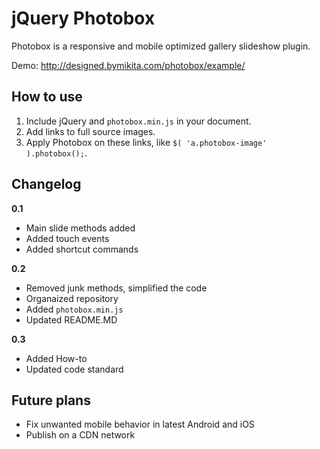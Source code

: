 jQuery Photobox
===============

Photobox is a responsive and mobile optimized gallery slideshow plugin.

Demo: http://designed.bymikita.com/photobox/example/

How to use
----------

1. Include jQuery and `photobox.min.js` in your document.
2. Add links to full source images.
3. Apply Photobox on these links, like `$( 'a.photobox-image' ).photobox();`.

Changelog
---------

__0.1__
* Main slide methods added
* Added touch events
* Added shortcut commands

__0.2__
* Removed junk methods, simplified the code
* Organaized repository
* Added `photobox.min.js`
* Updated README.MD

__0.3__
* Added How-to
* Updated code standard

Future plans
------------
* Fix unwanted mobile behavior in latest Android and iOS
* Publish on a CDN network
